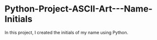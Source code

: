 # Python-Project-ASCII-Art---Name-Initials
In this project, I created the initials of my name using Python. 
